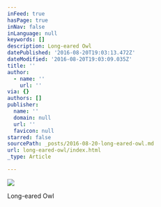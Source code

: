 ```yaml
---
inFeed: true
hasPage: true
inNav: false
inLanguage: null
keywords: []
description: Long-eared Owl
datePublished: '2016-08-20T19:03:13.472Z'
dateModified: '2016-08-20T19:03:09.035Z'
title: ''
author:
  - name: ''
    url: ''
via: {}
authors: []
publisher:
  name: ''
  domain: null
  url: ''
  favicon: null
starred: false
sourcePath: _posts/2016-08-20-long-eared-owl.md
url: long-eared-owl/index.html
_type: Article

---
```

![](https://the-grid-user-content.s3-us-west-2.amazonaws.com/0ca1ea4a-a784-4a8a-ab41-1dde61e53aaf.jpg)

Long-eared Owl